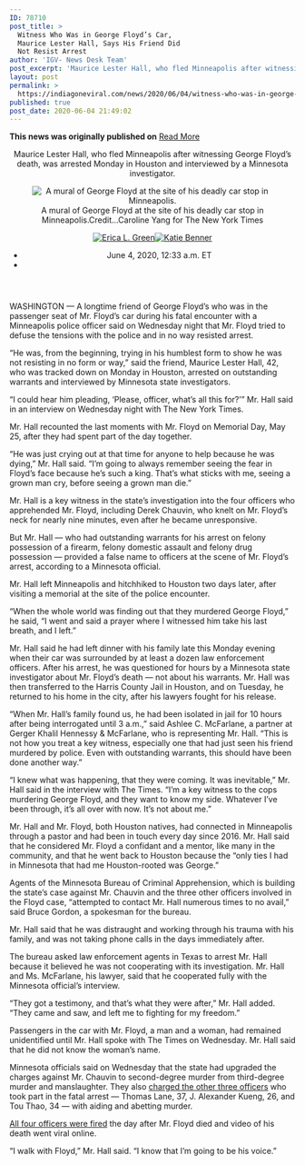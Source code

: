 ```yaml
---
ID: 78710
post_title: >
  Witness Who Was in George Floyd’s Car,
  Maurice Lester Hall, Says His Friend Did
  Not Resist Arrest
author: 'IGV- News Desk Team'
post_excerpt: 'Maurice Lester Hall, who fled Minneapolis after witnessing George Floyd’s death, was arrested Monday in Houston and interviewed by a Minnesota investigator.A mural of George Floyd at the site of his deadly car stop in Minneapolis.Credit...Caroline Yang for The New York TimesJune 4, 2020, 12:33 a.m. ETWASHINGTON — A longtime friend of George Floyd’s who&hellip;'
layout: post
permalink: >
  https://indiagoneviral.com/news/2020/06/04/witness-who-was-in-george-floyds-car-maurice-lester-hall-says-his-friend-did-not-resist-arrest/78710/india-gone-viral/
published: true
post_date: 2020-06-04 21:49:02
---
```

<b>This news was originally published on</b> <a href="https://www.nytimes.com/2020/06/04/us/politics/george-floyd-witness-maurice-lester-hall.html" class="button purchase" rel="nofollow noopener noreferrer" target="_blank">Read More</a> <br/><article id="story"><div><header><p id="article-summary">Maurice Lester Hall, who fled Minneapolis after witnessing George Floyd’s death, was arrested Monday in Houston and interviewed by a Minnesota investigator.</p><div data-testid="photoviewer-wrapper"><div data-testid="photoviewer-children"><figure aria-label="media" itemid="https://static01.nyt.com/images/2020/06/03/world/03floyd-hall/merlin_173069919_2d8b8837-85d7-47f1-9739-2cdf6c8c7df1-articleLarge.jpg?quality=90&auto=webp" itemprop="associatedMedia" itemscope="" itemtype="http://schema.org/ImageObject" role="group"><div><picture><source media="(max-width: 599px) and (min-device-pixel-ratio: 3),(max-width: 599px) and (-webkit-min-device-pixel-ratio: 3),(max-width: 599px) and (min-resolution: 3dppx),(max-width: 599px) and (min-resolution: 288dpi)" ></source><source media="(max-width: 599px) and (min-device-pixel-ratio: 2),(max-width: 599px) and (-webkit-min-device-pixel-ratio: 2),(max-width: 599px) and (min-resolution: 2dppx),(max-width: 599px) and (min-resolution: 192dpi)" ></source><source media="(max-width: 599px) and (min-device-pixel-ratio: 1),(max-width: 599px) and (-webkit-min-device-pixel-ratio: 1),(max-width: 599px) and (min-resolution: 1dppx),(max-width: 599px) and (min-resolution: 96dpi)" ></source><img alt="A mural of George Floyd at the site of his deadly car stop in Minneapolis." decoding="async" itemid="https://static01.nyt.com/images/2020/06/03/world/03floyd-hall/merlin_173069919_2d8b8837-85d7-47f1-9739-2cdf6c8c7df1-articleLarge.jpg?quality=75&auto=webp&disable=upscale" itemprop="url"  src="https://static01.nyt.com/images/2020/06/03/world/03floyd-hall/merlin_173069919_2d8b8837-85d7-47f1-9739-2cdf6c8c7df1-articleLarge.jpg?quality=75&auto=webp&disable=upscale" ></img></picture></div><figcaption itemprop="caption description"><span aria-hidden="true">A mural of George Floyd at the site of his deadly car stop in Minneapolis.</span><span itemprop="copyrightHolder"><span>Credit...</span><span><span>Caroline Yang for The New York Times</span></span></span></figcaption></figure></div></div><div><div><p><a href="https://nytimes.com/by/erica-l-green"><img alt="Erica L. Green" src="https://static01.nyt.com/images/2018/06/14/multimedia/author-erica-l-green/author-erica-l-green-thumbLarge-v2.png" title="Erica L. Green"></img></a><a href="https://www.nytimes.com/by/katie-benner"><img alt="Katie Benner" src="https://static01.nyt.com/images/2018/02/16/multimedia/author-katie-benner/author-katie-benner-thumbLarge-v2.png" title="Katie Benner"></img></a></p></div><ul><li><time datetime="2020-06-04T00:33:09-04:00">June 4, 2020, <span>12:33 a.m. ET</span></time></li><li></li></ul></div></header></div><section itemprop="articleBody" name="articleBody"><div><div><p>WASHINGTON — A longtime friend of George Floyd’s who was in the passenger seat of Mr. Floyd’s car during his fatal encounter with a Minneapolis police officer said on Wednesday night that Mr. Floyd tried to defuse the tensions with the police and in no way resisted arrest.</p><p>“He was, from the beginning, trying in his humblest form to show he was not resisting in no form or way,” said the friend, Maurice Lester Hall, 42, who was tracked down on Monday in Houston, arrested on outstanding warrants and interviewed by Minnesota state investigators. </p><p>“I could hear him pleading, ‘Please, officer, what’s all this for?’” Mr. Hall said in an interview on Wednesday night with The New York Times.</p><p>Mr. Hall recounted the last moments with Mr. Floyd on Memorial Day, May 25, after they had spent part of the day together.</p></div></div><div><p>“He was just crying out at that time for anyone to help because he was dying,” Mr. Hall said. “I’m going to always remember seeing the fear in Floyd’s face because he’s such a king. That’s what sticks with me, seeing a grown man cry, before seeing a grown man die.”</p></div><div><div><p>Mr. Hall is a key witness in the state’s investigation into the four officers who apprehended Mr. Floyd, including Derek Chauvin, who knelt on Mr. Floyd’s neck for nearly nine minutes, even after he became unresponsive.</p><p>But Mr. Hall — who had outstanding warrants for his arrest on felony possession of a firearm, felony domestic assault and felony drug possession — provided a false name to officers at the scene of Mr. Floyd’s arrest, according to a Minnesota official.</p><p>Mr. Hall left Minneapolis and hitchhiked to Houston two days later, after visiting a memorial at the site of the police encounter.</p></div></div><div><div><p>“When the whole world was finding out that they murdered George Floyd,” he said, “I went and said a prayer where I witnessed him take his last breath, and I left.”</p><p>Mr. Hall said he had left dinner with his family late this Monday evening when their car was surrounded by at least a dozen law enforcement officers. After his arrest, he was questioned for hours by a Minnesota state investigator about Mr. Floyd’s death — not about his warrants. Mr. Hall was then transferred to the Harris County Jail in Houston, and on Tuesday, he returned to his home in the city, after his lawyers fought for his release.</p><p>“When Mr. Hall’s family found us, he had been isolated in jail for 10 hours after being interrogated until 3 a.m.,” said Ashlee C. McFarlane, a partner at Gerger Khalil Hennessy & McFarlane, who is representing Mr. Hall. “This is not how you treat a key witness, especially one that had just seen his friend murdered by police. Even with outstanding warrants, this should have been done another way.”</p><p>“I knew what was happening, that they were coming. It was inevitable,” Mr. Hall said in the interview with The Times. “I’m a key witness to the cops murdering George Floyd, and they want to know my side. Whatever I’ve been through, it’s all over with now. It’s not about me.”</p><p>Mr. Hall and Mr. Floyd, both Houston natives, had connected in Minneapolis through a pastor and had been in touch every day since 2016. Mr. Hall said that he considered Mr. Floyd a confidant and a mentor, like many in the community, and that he went back to Houston because the “only ties I had in Minnesota that had me Houston-rooted was George.”</p><p>Agents of the Minnesota Bureau of Criminal Apprehension, which is building the state’s case against Mr. Chauvin and the three other officers involved in the Floyd case, “attempted to contact Mr. Hall numerous times to no avail,” said Bruce Gordon, a spokesman for the bureau.</p><p>Mr. Hall said that he was distraught and working through his trauma with his family, and was not taking phone calls in the days immediately after.</p></div></div><div><div><p>The bureau asked law enforcement agents in Texas to arrest Mr. Hall because it believed he was not cooperating with its investigation. Mr. Hall and Ms. McFarlane, his lawyer, said that he cooperated fully with the Minnesota official’s interview.</p><p>“They got a testimony, and that’s what they were after,” Mr. Hall added. “They came and saw, and left me to fighting for my freedom.”</p><p>Passengers in the car with Mr. Floyd, a man and a woman, had remained unidentified until Mr. Hall spoke with The Times on Wednesday. Mr. Hall said that he did not know the woman’s name.</p><p>Minnesota officials said on Wednesday that the state had upgraded the charges against Mr. Chauvin to second-degree murder from third-degree murder and manslaughter. They also <a href="https://www.nytimes.com/2020/06/03/us/george-floyd-officers-charged.html" title="">charged the other three officers</a> who took part in the fatal arrest — Thomas Lane, 37, J. Alexander Kueng, 26, and Tou Thao, 34 — with aiding and abetting murder.</p><p><a href="https://www.nytimes.com/reuters/2020/05/26/us/26reuters-minneapolis-police.html?searchResultPosition=4" title="">All four officers were fired</a> the day after Mr. Floyd died and video of his death went viral online.</p><p>“I walk with Floyd,” Mr. Hall said. “I know that I’m going to be his voice.”</p></div></div></section></article>